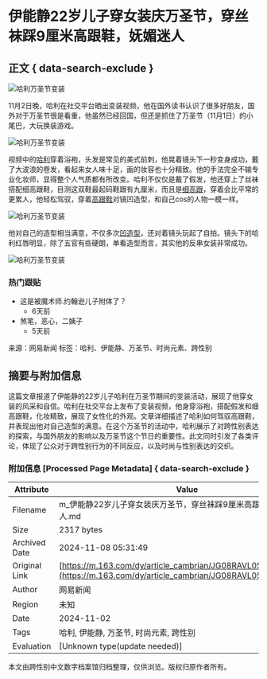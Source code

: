 # 伊能静22岁儿子穿女装庆万圣节，穿丝袜踩9厘米高跟鞋，妩媚迷人

## 正文 { data-search-exclude }


![哈利万圣节变装](https://nimg.ws.126.net/?url=http%3A%2F%2Fdingyue.ws.126.net%2F2024%2F1102%2F372d3971j00smb4zj0012d000d800m1m.jpg&thumbnail=750x2147483647&quality=75&type=jpg)

11月2日晚，哈利在社交平台晒出变装视频，他在国外读书认识了很多好朋友，国外对于万圣节很是看重，他虽然已经回国，但还是抓住了万圣节（11月1日）的小尾巴，大玩换装游戏。

![哈利万圣节变装](https://nimg.ws.126.net/?url=http%3A%2F%2Fdingyue.ws.126.net%2F2024%2F1102%2F372d3971j00smb4zj0012d000d800m1m.jpg&thumbnail=750x2147483647&quality=75&type=webp)

视频中的[哈利](https://news.163.com/news/search?keyword=%E5%93%88%E5%88%A9)穿着浴袍，头发是常见的美式前刺，他晃着镜头下一秒变身成功，戴了大波浪的卷发，看起来女人味十足，画的妆容也十分精致。他的手法完全不输专业化妆师，显得整个人气质都有所改变。哈利不仅仅是戴了假发，他还穿上了丝袜搭配细高跟鞋，目测这双鞋最起码鞋跟有九厘米，而且是[细高跟](https://news.163.com/news/search?keyword=%E7%BB%86%E9%AB%98%E8%B7%9F)，穿着会比平常的更累人，他轻松驾驭，穿着[高跟鞋](https://news.163.com/news/search?keyword=%E9%AB%98%E8%B7%9F%E9%9E%8B)对镜凹造型，和自己cos的人物一模一样。

![哈利万圣节变装](https://nimg.ws.126.net/?url=http%3A%2F%2Fdingyue.ws.126.net%2F2024%2F1102%2Ff37168b6j00smb4zw0013d000hs00dcm.jpg&thumbnail=750x2147483647&quality=75&type=webp)

他对自己的造型相当满意，不仅多次[凹造型](https://news.163.com/news/search?keyword=%E5%87%B9%E9%80%A0%E5%9E%8B)，还对着镜头玩起了自拍。镜头下的哈利红唇明显，除了五官有些硬朗，单看造型而言，其实他的反串女装非常成功。

![哈利万圣节变装](https://nimg.ws.126.net/?url=http%3A%2F%2Fdingyue.ws.126.net%2F2024%2F1102%2F7eedc85aj00smb508000zd000d200kdm.jpg&thumbnail=750x2147483647&quality=75&type=webp)

### 热门跟贴
- 这是被魔术师.约翰逊儿子附体了？
  - 6天前
- 煞笔，恶心，二姨子
  - 5天前

来源：网易新闻
标签：哈利、伊能静、万圣节、时尚元素、跨性别


## 摘要与附加信息

<!-- tcd_abstract -->
这篇文章报道了伊能静的22岁儿子哈利在万圣节期间的变装活动，展现了他穿女装的风采和自信。哈利在社交平台上发布了变装视频，他身穿浴袍，搭配假发和细高跟鞋，化妆精致，展现了女性化的外观。文章详细描述了哈利如何驾驭高跟鞋，并表现出他对自己造型的满意。在这个万圣节的活动中，哈利展示了对跨性别表达的探索，与国外朋友的影响以及万圣节这个节日的重要性。此文同时引发了各类评论，体现了公众对于跨性别行为的不同反应，以及时尚与性别表达的交织。
<!-- tcd_abstract_end -->

### 附加信息 [Processed Page Metadata] { data-search-exclude }

| Attribute       | Value                                  |
|-----------------|----------------------------------------|
| Filename        | m_伊能静22岁儿子穿女装庆万圣节，穿丝袜踩9厘米高跟鞋，妩媚迷人.md                             |
| Size            | 2317 bytes                           |
| Archived Date   | 2024-11-08 05:31:49                             |
| Original Link   | [https://m.163.com/dy/article_cambrian/JG08RAVL055652N9.html](https://m.163.com/dy/article_cambrian/JG08RAVL055652N9.html)                       |
| Author          | 网易新闻                               |
| Region          | 未知                               |
| Date            | 2024-11-02                                 |
| Tags            | 哈利, 伊能静, 万圣节, 时尚元素, 跨性别                                 |
| Evaluation            | [Unknown type(update needed)]                                 |
<!-- tcd_table_end -->

本文由跨性别中文数字档案馆归档整理，仅供浏览。版权归原作者所有。
